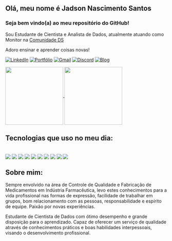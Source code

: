 ## Olá, meu nome é Jadson Nascimento Santos 
### Seja bem vindo(a) ao meu repositório do GitHub!

Sou Estudante de Cientista e Analista de Dados, atualmente atuando como Monitor na [Comunidade DS](https://www.comunidadeds.com/)

Adoro ensinar e aprender coisas novas!

[![LinkedIn](https://img.shields.io/badge/LinkedIn-0b66c2?style=for-the-badge&logo=linkedin&logoColor=white)](https://www.linkedin.com/in/jadson-nascimento-santos/)
[![Portfólio](https://img.shields.io/badge/Portfólio-f56a6a?style=for-the-badge&logo=microsoft-outlook&logoColor=white)](https://jadsonds.github.io/portfolio_projetos/)
[![Gmail](https://img.shields.io/badge/Gmail-d93f41?style=for-the-badge&logo=gmail&logoColor=white)](jadson002@gmail.com)
[![Discord](https://img.shields.io/badge/Discord:jadson-5865f2?style=for-the-badge&logo=discord&logoColor=white)](jadson)
[![Blog](https://img.shields.io/badge/Medium-12100E?style=for-the-badge&logo=medium&logoColor=white)](https://medium.com/@jadson002)

<a href="https://github.com/anuraghazra/github-readme-stats">
  <img height=180 align="center" src="https://github-readme-stats.vercel.app/api?username=JadsonDS&show_icons=true&bg_color=000000&title_color=ffffff&border_color=4669e0&text_color=A2A2A2&locale=pt-br&border_radius=4.5&ring_color=6BFBCE" />
</a>
<a href="https://github.com/anuraghazra/convoychat">
  <img height=180 align="center" src="https://github-readme-stats.vercel.app/api/top-langs?username=JadsonDS&bg_color=000000&title_color=ffffff&border_color=4669e0&text_color=A2A2A2&locale=pt-br&border_radius=4.5&ring_color=6BFBCE&layout=compact&langs_count=8&card_width=250" />
</a>

## Tecnologias que uso no meu dia:

<div style="display: inline_block"><br/>
  <img align="center" src="https://img.shields.io/badge/Visual_Studio_Code-0078D4?style=for-the-badge&logo=visual%20studio%20code&logoColor=white"/>
  <img align="center" src="https://img.shields.io/badge/Jupyter-555555?style=for-the-badge&logo=Jupyter&logoColor=orange"/>
  <img align="center" src="https://img.shields.io/badge/Python-3e7db0?style=for-the-badge&logo=python&logoColor=ffd846"/>
  <img align="center" src="https://img.shields.io/badge/Pandas-120751?style=for-the-badge&logo=pandas&logoColor=white"/>
  <img align="center" src="https://img.shields.io/badge/Streamlit-white?style=for-the-badge&logo=streamlit&logoColor=ff4b4b"/>
  <img align="center" src="https://img.shields.io/badge/Power BI-ffd846?style=for-the-badge&logo=power bi&logoColor=eab71d"/>
  <img align="center" src="https://img.shields.io/badge/SQLite-07405E?style=for-the-badge&logo=sqlite&logoColor=white"/>
  <img align="center" src="https://img.shields.io/badge/GIT-white?style=for-the-badge&logo=git&logoColor=ff4b4b"/>
  <img align="center" src="https://img.shields.io/badge/Microsoft_Excel-217346?style=for-the-badge&logo=microsoft-excel&logoColor=white"/>  
  <img align="center" src="https://img.shields.io/badge/Scikit Learn-3499cd?style=for-the-badge&logo=scikit learn&logoColor=f89939"/>
</div>

## Sobre mim:
Sempre envolvido na área de Controle de Qualidade e Fabricação de Medicamentos em Indústria Farmacêutica, levo estes conhecimentos para a vida profissional nas formas de expressão, facilidade de trabalhar em grupos, bom relacionamento com as pessoas, responsabilidade e espírito de equipe. Paixão por novas experiências.

Estudante de Cientista de Dados com ótimo desempenho e grande disposição para o aprendizado. Capaz de oferecer um serviço de qualidade através de conhecimentos práticos e boas habilidades interpessoais, visando o desenvolvimento profissional.
